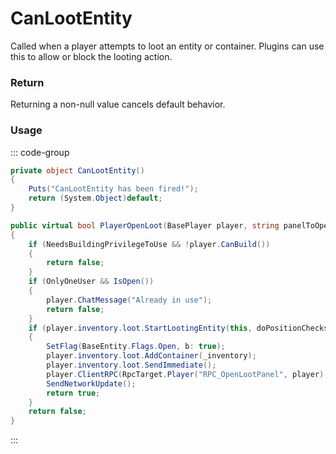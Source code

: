 <Badge type="danger" text="Carbon Compatible"/><Badge type="warning" text="Oxide Compatible"/>
# CanLootEntity
Called when a player attempts to loot an entity or container. Plugins can use this to allow or block the looting action.
### Return
Returning a non-null value cancels default behavior.

### Usage
::: code-group
```csharp [Example]
private object CanLootEntity()
{
	Puts("CanLootEntity has been fired!");
	return (System.Object)default;
}
```
```csharp [Source — Assembly-CSharp @ IndustrialCrafter]
public virtual bool PlayerOpenLoot(BasePlayer player, string panelToOpen = "", bool doPositionChecks = true)
{
	if (NeedsBuildingPrivilegeToUse && !player.CanBuild())
	{
		return false;
	}
	if (OnlyOneUser && IsOpen())
	{
		player.ChatMessage("Already in use");
		return false;
	}
	if (player.inventory.loot.StartLootingEntity(this, doPositionChecks))
	{
		SetFlag(BaseEntity.Flags.Open, b: true);
		player.inventory.loot.AddContainer(_inventory);
		player.inventory.loot.SendImmediate();
		player.ClientRPC(RpcTarget.Player("RPC_OpenLootPanel", player), LootPanelName);
		SendNetworkUpdate();
		return true;
	}
	return false;
}

```
:::
